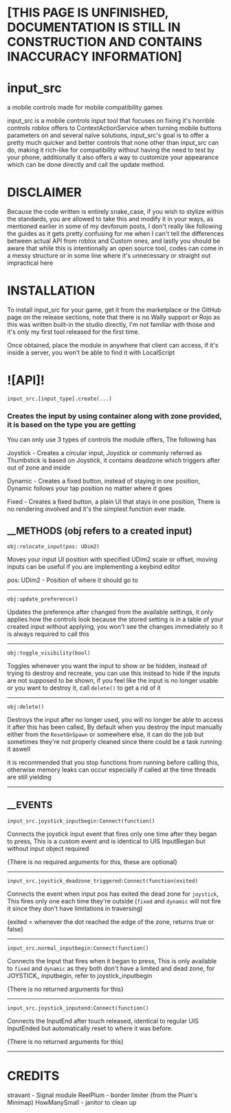 # [THIS PAGE IS UNFINISHED, DOCUMENTATION IS STILL IN CONSTRUCTION AND CONTAINS INACCURACY INFORMATION]

# input_src
a mobile controls made for mobile compatibility games 

input_src is a mobile controls input tool that focuses on fixing it's horrible controls roblox offers to ContextActionService when turning mobile buttons parameters on and several naïve solutions, input_src's goal is to offer a pretty much quicker and better controls that none other than input_src can do, making it rich-like for compatibility without having the need to test by your phone, additionally it also offers a way to customize your appearance which can be done directly and call the update method.

# DISCLAIMER 
Because the code written is entirely snake_case, if you wish to stylize within the standards, you are allowed to take this and modify it in your ways, as mentioned earlier in some of my devforum posts, I don't really like following the guides as it gets pretty confusing for me when I can't tell the differences between actual API from roblox and Custom ones, and lastly you should be aware that while this is intentionally an open source tool, codes can come in a messy structure or in some line where it's unnecessary or straight out impractical here

# INSTALLATION 
To install input_src for your game, get it from the marketplace or the GitHub page on the release sections, note that there is no Wally support or Rojo as this was written built-in the studio directly, I'm not familiar with those and it's only my first tool released for the first time.

Once obtained, place the module in anywhere that client can access, if it's inside a server, you won't be able to find it with LocalScript

# ![API]!

```luau
input_src.[input_type].create(...)
```

### Creates the input by using container along with zone provided, it is based on the type you are getting

You can only use 3 types of controls the module offers, The following has

Joystick - Creates a circular input, Joystick or commonly referred as Thumbstick is based on Joystick, it contains deadzone which triggers after out of zone and inside

Dynamic - Creates a fixed button, instead of staying in one position, Dynamic follows your tap position no matter where it goes

Fixed - Creates a fixed button, a plain UI that stays in one position, There is no rendering involved and it's the simplest function ever made.

## __METHODS (obj refers to a created input)
```luau
obj:relocate_input(pos: UDim2)
```
Moves your input UI position with specified UDim2 scale or offset, moving inputs can be useful if you are implementing a keybind editor

pos: UDim2 - Position of where it should go to

----------

```luau
obj:update_preference()
```
Updates the preference after changed from the available settings, it only applies how the controls look
because the stored setting is in a table of your created input without applying, you won't see the changes immediately so it is always required to call this

__________

```luau
obj:toggle_visibility(bool)
```

Toggles whenever you want the input to show or be hidden, instead of trying to destroy and recreate, you can use this instead to hide if the inputs are not supposed to be shown, if you feel like the input is no longer usable or you want to destroy it, call `delete()` to get a rid of it

----------
```luau
obj:delete()
```
Destroys the input after no longer used, you will no longer be able to access it after this has been called, By default when you destroy the input manually either from the `ResetOnSpawn` or somewhere else, it can do the job but sometimes they're not properly cleaned since there could be a task running it aswell

it is recommended that you stop functions from running before calling this, otherwise memory leaks can occur especially if called at the time threads are still yielding

__________
## __EVENTS

```luau 
input_src.joystick_inputbegin:Connect(function()
```
Connects the joystick input event that fires only one time after they began to press, This is a custom event and is identical to UIS InputBegan but without input object required

{There is no required arguments for this, these are optional}

__________

```luau
input_src.joystick_deadzone_triggered:Connect(function(exited)
```
Connects the event when input pos has exited the dead zone for `joystick`, This fires only one each time they're outside (`fixed` and `dynamic` will not fire it since they don't have limitations in traversing)

{exited = whenever the dot reached the edge of the zone, returns true or false}

__________

```luau
input_src.normal_inputbegin:Connect(function()
```
Connects the Input that fires when it began to press, This is only available to `fixed` and `dynamic` as they both don't have a limited and dead zone, for JOYSTICK_ inputbegin, refer to joystick_inputbegin

{There is no returned arguments for this}

__________

```luau
input_src.joystick_inputend:Connect(function()
```

Connects the InputEnd after touch released, identical to regular UIS InputEnded but automatically reset to where it was before.

{There is no returned arguments for this}

_______________

# CREDITS
stravant - Signal module
ReelPlum - border limiter (from the Plum's Minimap)
HowManySmall - janitor to clean up


